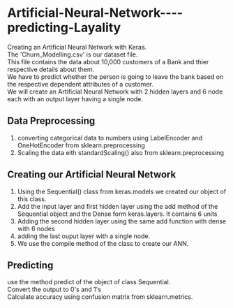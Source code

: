 # Artificial-Neural-Network----predicting-Layality
Creating an Artificial Neural Network with Keras.    
The 'Churn_Modelling.csv' is our dataset file.  
This file contains the data about 10,000 customers of a Bank and thier respective details about them.  
We have to predict whether the person is going to leave the bank based on the respective dependent attributes of a customer.  
We will create an Artificial Neural Network with 2 hidden layers and 6 node each with an output layer having a single node.  

## Data Preprocessing
1. converting categorical data to numbers using LabelEncoder and OneHotEncoder from sklearn.preprocessing  
2. Scaling the data eith standardScaling() also from sklearn.preprocessing

## Creating our Artificial Neural Network
1. Using the Sequential() class from keras.models we created our object of this class.  
2. Add the input layer and first hidden layer using the add method of the Sequential object and the Dense form keras.layers. It contains 6 units  
3. Adding the second hidden layer using the same add function with dense with 6 nodes  
4. adding the last ouput layer with a single node.  
5. We use the compile method of the class to create our ANN.

## Predicting 
use the method predict of the object of class Sequential.  
Convert the output to 0's and 1's  
Calculate accuracy using confusion matrix from sklearn.metrics. 

